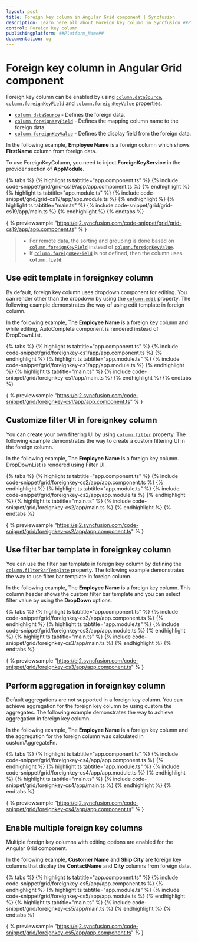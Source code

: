 ```yaml
---
layout: post
title: Foreign key column in Angular Grid component | Syncfusion
description: Learn here all about Foreign key column in Syncfusion ##Platform_Name## Grid component of Syncfusion Essential JS 2 and more.
control: Foreign key column 
publishingplatform: ##Platform_Name##
documentation: ug
---
```


# Foreign key column in Angular Grid component

Foreign key column can be enabled by using [`column.dataSource`](../../api/grid/column/#datasource),
[`column.foreignKeyField`](../../api/grid/column/#foreignkeyfield) and
[`column.foreignKeyValue`](../../api/grid/column/#foreignkeyvalue) properties.

* [`column.dataSource`](../../api/grid/column/#datasource) - Defines the foreign data.
* [`column.foreignKeyField`](../../api/grid/column/#foreignkeyfield) - Defines the mapping column name to the foreign data.
* [`column.foreignKeyValue`](../../api/grid/column/#foreignkeyvalue) - Defines the display field from the foreign data.

In the following example, **Employee Name** is a foreign column which shows **FirstName** column from foreign data.

To use ForeignKeyColumn, you need to inject **ForeignKeyService** in the provider section of **AppModule**.

{% tabs %}
{% highlight ts tabtitle="app.component.ts" %}
{% include code-snippet/grid/grid-cs19/app/app.component.ts %}
{% endhighlight %}
{% highlight ts tabtitle="app.module.ts" %}
{% include code-snippet/grid/grid-cs19/app/app.module.ts %}
{% endhighlight %}
{% highlight ts tabtitle="main.ts" %}
{% include code-snippet/grid/grid-cs19/app/main.ts %}
{% endhighlight %}
{% endtabs %}
  
{ % previewsample "https://ej2.syncfusion.com/code-snippet/grid/grid-cs19/app/app.component.ts" % }

> * For remote data, the sorting and grouping is done based on [`column.foreignKeyField`](../../api/grid/column/#foreignkeyfield) instead of
[`column.foreignKeyValue`](../../api/grid/column/#foreignkeyvalue).
> * If [`column.foreignKeyField`](../../api/grid/column/#foreignkeyfield) is not defined, then the column uses [`column.field`](../../api/grid/column/#field).

## Use edit template in foreignkey column

By default, foreign key column uses dropdown component for editing.
You can render other than the dropdown by using the [`column.edit`](../../api/grid/column/#edit) property.
The following example demonstrates the way of using edit template in foreign column.

In the following example, The **Employee Name** is a foreign key column and while editing, AutoComplete component is rendered instead of DropDownList.

{% tabs %}
{% highlight ts tabtitle="app.component.ts" %}
{% include code-snippet/grid/foreignkey-cs1/app/app.component.ts %}
{% endhighlight %}
{% highlight ts tabtitle="app.module.ts" %}
{% include code-snippet/grid/foreignkey-cs1/app/app.module.ts %}
{% endhighlight %}
{% highlight ts tabtitle="main.ts" %}
{% include code-snippet/grid/foreignkey-cs1/app/main.ts %}
{% endhighlight %}
{% endtabs %}
  
{ % previewsample "https://ej2.syncfusion.com/code-snippet/grid/foreignkey-cs1/app/app.component.ts" % }

## Customize filter UI in foreignkey column

You can create your own filtering UI by using [`column.filter`](../../api/grid/column/#filter) property.
The following example demonstrates the way to create a custom filtering UI in the foreign column.

In the following example, The **Employee Name** is a foreign key column. DropDownList is rendered using Filter UI.

{% tabs %}
{% highlight ts tabtitle="app.component.ts" %}
{% include code-snippet/grid/foreignkey-cs2/app/app.component.ts %}
{% endhighlight %}
{% highlight ts tabtitle="app.module.ts" %}
{% include code-snippet/grid/foreignkey-cs2/app/app.module.ts %}
{% endhighlight %}
{% highlight ts tabtitle="main.ts" %}
{% include code-snippet/grid/foreignkey-cs2/app/main.ts %}
{% endhighlight %}
{% endtabs %}
  
{ % previewsample "https://ej2.syncfusion.com/code-snippet/grid/foreignkey-cs2/app/app.component.ts" % }

## Use filter bar template in foreignkey column

You can use the filter bar template in foreign key column by defining the
[`column.filterBarTemplate`](../../api/grid/column/#filterbartemplate) property.
The following example demonstrates the way to use filter bar template in foreign column.

In the following example, The **Employee Name** is a foreign key column.
This column header shows the custom filter bar template and you can select filter value by using the **DropDown** options.

{% tabs %}
{% highlight ts tabtitle="app.component.ts" %}
{% include code-snippet/grid/foreignkey-cs3/app/app.component.ts %}
{% endhighlight %}
{% highlight ts tabtitle="app.module.ts" %}
{% include code-snippet/grid/foreignkey-cs3/app/app.module.ts %}
{% endhighlight %}
{% highlight ts tabtitle="main.ts" %}
{% include code-snippet/grid/foreignkey-cs3/app/main.ts %}
{% endhighlight %}
{% endtabs %}
  
{ % previewsample "https://ej2.syncfusion.com/code-snippet/grid/foreignkey-cs3/app/app.component.ts" % }

## Perform aggregation in foreignkey column

Default aggregations are not supported in a foreign key column.
You can achieve aggregation for the foreign key column by using custom the aggregates.
The following example demonstrates the way to achieve aggregation in foreign key column.

In the following example, The **Employee Name** is a foreign key column and the aggregation for the foreign column was calculated in customAggregateFn.

{% tabs %}
{% highlight ts tabtitle="app.component.ts" %}
{% include code-snippet/grid/foreignkey-cs4/app/app.component.ts %}
{% endhighlight %}
{% highlight ts tabtitle="app.module.ts" %}
{% include code-snippet/grid/foreignkey-cs4/app/app.module.ts %}
{% endhighlight %}
{% highlight ts tabtitle="main.ts" %}
{% include code-snippet/grid/foreignkey-cs4/app/main.ts %}
{% endhighlight %}
{% endtabs %}
  
{ % previewsample "https://ej2.syncfusion.com/code-snippet/grid/foreignkey-cs4/app/app.component.ts" % }

## Enable multiple foreign key columns

Multiple foreign key columns with editing options are enabled for the Angular Grid component.

In the following example, **Customer Name** and **Ship City** are foreign key columns that display the **ContactName** and **City** columns from foreign data.

{% tabs %}
{% highlight ts tabtitle="app.component.ts" %}
{% include code-snippet/grid/foreignkey-cs5/app/app.component.ts %}
{% endhighlight %}
{% highlight ts tabtitle="app.module.ts" %}
{% include code-snippet/grid/foreignkey-cs5/app/app.module.ts %}
{% endhighlight %}
{% highlight ts tabtitle="main.ts" %}
{% include code-snippet/grid/foreignkey-cs5/app/main.ts %}
{% endhighlight %}
{% endtabs %}
  
{ % previewsample "https://ej2.syncfusion.com/code-snippet/grid/foreignkey-cs5/app/app.component.ts" % }
